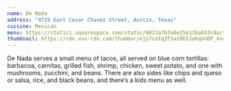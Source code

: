 ```yaml
---
name: De Nada
address: "4715 East Cesar Chavez Street, Austin, Texas"
cuisine: Mexican
menu: https://static1.squarespace.com/static/6022a7b3a0e25e13bab53c8a/t/64a876e244462e67fa4ccc77/1688762082730/DeNada_3041_Menus-COMBINED-7.6.23.pdf
thumbnail: https://cdn.vox-cdn.com/thumbor/ejy7cnIq3TSazOG53oKqXnDP_4s=/0x0:1800x1800/1820x1213/filters:focal(756x756:1044x1044):format(webp)/cdn.vox-cdn.com/uploads/chorus_image/image/69373690/DeNada_May5_1140.0.jpg
---
```


De Nada serves a small menu of tacos, all served on blue corn tortillas: barbacoa, carnitas, grilled fish, shrimp, chicken, sweet potato, and one with mushrooms, zucchini, and beans. There are also sides like chips and queso or salsa, rice, and black beans, and there’s a kids menu as well.
